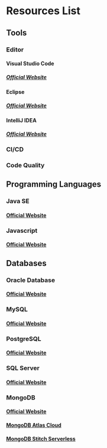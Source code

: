 # Resources List
## Tools
### Editor
#### Visual Studio Code
##### [Official Website](https://code.visualstudio.com/)
#### Eclipse
##### [Official Website](https://www.eclipse.org/)
#### IntelliJ IDEA
##### [Official Website](https://www.jetbrains.com/idea/)
### CI/CD
### Code Quality
## Programming Languages
### Java SE
#### [Official Website](https://www.oracle.com/technetwork/java/javase/overview/index.html)
### Javascript
#### [Official Website](https://developer.mozilla.org/en-US/docs/Web/JavaScript)
## Databases
### Oracle Database
#### [Official Website](https://www.oracle.com/database/)
### MySQL
#### [Official Website](https://www.mysql.com/)
### PostgreSQL
#### [Official Website](https://www.postgresql.org/)
### SQL Server
#### [Official Website](https://www.microsoft.com/en-gb/sql-server/)
### MongoDB
#### [Official Website](https://www.mongodb.com/)
#### [MongoDB Atlas Cloud](https://www.mongodb.com/cloud/atlas)
#### [MongoDB Stitch Serverless](https://www.mongodb.com/cloud/stitch)
